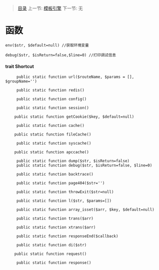 #  

   > [目录](<README.md>)
   > 上一节: [模板引擎](3.1.md)
   > 下一节: 无


   函数
========

`env($str, $default=null) //获取环境变量`

`debug($str, $isReturn=false,$line=0) //打印调试信息`

#### trait Shortcut
```
     public static function url($routeName, $params = [], $groupName='')

     public static function redis()
 
     public static function config()
   
     public static function session()
 
    public static function getCookie($key, $default=null)
 
     public static function cache()

    public static function fileCache()
 
     public static function syscache()

    public static function apccache()

     public static function dump($str, $isReturn=false)
     public static function debug($str, $isReturn=false, $line=0)

     public static function backtrace()

     public static function page404($str='')
  
     public static function throwExit($str=null)

     public static function l($str, $params=[])
 
     public static function array_isset($arr, $key, $default=null)

     public static function trans($arr)
 
     public static function xtrans($arr)

     public static function responseEnd($callback)

     public static function di($str)

    public static function request()

     public static function response()
```

